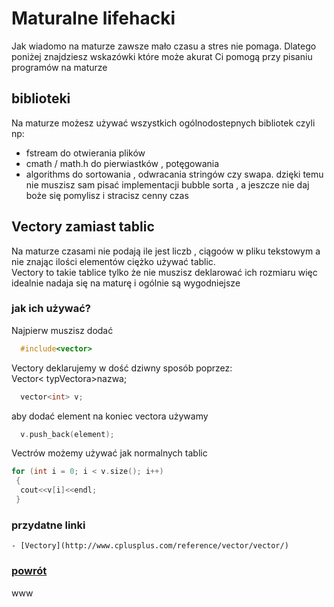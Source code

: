 # Maturalne lifehacki
Jak wiadomo na maturze zawsze mało czasu a stres nie pomaga.
Dlatego poniżej znajdziesz wskazówki które może akurat Ci pomogą przy pisaniu
programów na maturze

## biblioteki
Na maturze możesz używać wszystkich ogólnodostepnych bibliotek
czyli np:
  - fstream do otwierania plików
  - cmath / math.h do pierwiastków , potęgowania
  - algorithms do sortowania , odwracania stringów czy swapa.
dzięki temu nie muszisz sam pisać implementacji bubble sorta , a jeszcze
nie daj boże się pomylisz i stracisz cenny czas

## Vectory zamiast tablic
Na maturze czasami nie podają ile jest liczb , ciągoów w pliku tekstowym
a nie znając ilości elementów ciężko używać tablic.  
Vectory to takie tablice tylko że nie muszisz deklarować ich rozmiaru więc
idealnie nadaja się na maturę i ogólnie są wygodniejsze
### jak ich używać?
Najpierw muszisz dodać
``` c++
  #include<vector>
  ```
  Vectory deklarujemy w dość dziwny sposób poprzez:  
Vector< typVectora>nazwa;
```c++
  vector<int> v;
```
aby dodać element na koniec vectora używamy
```c++
  v.push_back(element);
  ```
  Vectrów możemy używać jak normalnych tablic  
  ``` c++
  for (int i = 0; i < v.size(); i++)
   {
    cout<<v[i]<<endl;
   }
  ```
  ### przydatne linki
    - [Vectory](http://www.cplusplus.com/reference/vector/vector/)

  ### [powrót ](https://dogexd.github.io/algorytmy_matura/)
  www
